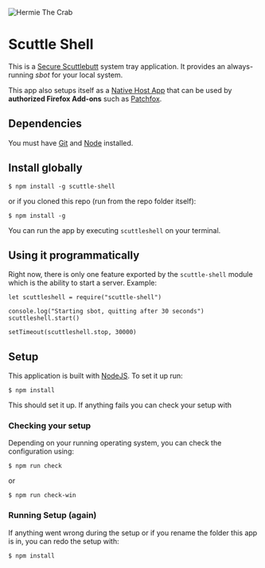 ![Hermie The Crab](/icon.png)

# Scuttle Shell

This is a [Secure Scuttlebutt](http://scuttlebutt.nz) system tray application. It provides an always-running _sbot_ for your local system.

This app also setups itself as a [Native Host App](https://developer.mozilla.org/en-US/Add-ons/WebExtensions/Native_messaging) that can be used by **authorized Firefox Add-ons** such as [Patchfox](https://github.com/soapdog/patchfox).

## Dependencies

You must have [Git](https://git-scm.com) and [Node](https://nodejs.org) installed.

## Install globally

```
$ npm install -g scuttle-shell
```

or if you cloned this repo (run from the repo folder itself):

```
$ npm install -g
```

You can run the app by executing `scuttleshell` on your terminal.

## Using it programmatically

Right now, there is only one feature exported by the `scuttle-shell` module which is the ability to start a server. Example:

```
let scuttleshell = require("scuttle-shell")

console.log("Starting sbot, quitting after 30 seconds")
scuttleshell.start()

setTimeout(scuttleshell.stop, 30000)
```

## Setup

This application is built with [NodeJS](https://nodejs.org). To set it up run:

```
$ npm install
```

This should set it up. If anything fails you can check your setup with

### Checking your setup

Depending on your running operating system, you can check the configuration using:

```
$ npm run check
```

or

```
$ npm run check-win
```

### Running Setup (again)

If anything went wrong during the setup or if you rename the folder this app is in, you can redo the setup with:

```
$ npm install
```
